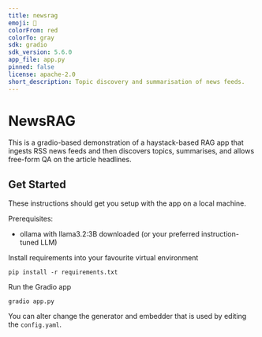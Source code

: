 ```yaml
---
title: newsrag
emoji: 👀
colorFrom: red
colorTo: gray
sdk: gradio
sdk_version: 5.6.0
app_file: app.py
pinned: false
license: apache-2.0
short_description: Topic discovery and summarisation of news feeds.
---
```

# NewsRAG

This is a gradio-based demonstration of a haystack-based RAG app that ingests RSS news feeds and then discovers topics, summarises, and allows free-form QA on the article headlines.

## Get Started

These instructions should get you setup with the app on a local machine.

Prerequisites:

 - ollama with llama3.2:3B downloaded (or your preferred instruction-tuned LLM)

Install requirements into your favourite virtual environment

```
pip install -r requirements.txt
```

Run the Gradio app

```
gradio app.py
```

You can alter change the generator and embedder that is used by editing the `config.yaml`.